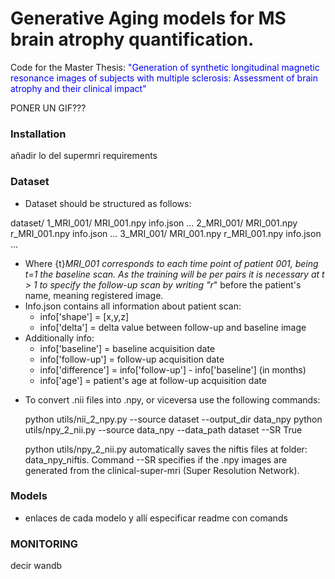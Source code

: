# Generative Aging models for MS brain atrophy quantification.

Code for the Master Thesis: <span style="color: blue"> "Generation of synthetic longitudinal magnetic resonance images of subjects with multiple sclerosis: Assessment of brain atrophy and their clinical impact" </span>

PONER UN GIF???

### Installation 
añadir lo del supermri
requirements

### Dataset

* Dataset should be structured as follows:

dataset/
    1_MRI_001/
        MRI_001.npy
        info.json
        ...
    2_MRI_001/
        MRI_001.npy
        r_MRI_001.npy
        info.json
        ...
    3_MRI_001/
        MRI_001.npy
        r_MRI_001.npy
        info.json
        ...

- Where {t}_MRI_001 corresponds to each time point of patient 001, being t=1 the baseline scan. As the training will be per pairs it is necessary at t > 1 to specify the follow-up scan by writing "r_" before the patient's name, meaning registered image.
- Info.json contains all information about patient scan:
  - info['shape'] = [x,y,z]
  - info['delta'] = delta value between follow-up and baseline image
- Additionally info:
  - info['baseline'] = baseline acquisition date
  - info['follow-up'] = follow-up acquisition date
  - info['difference'] = info['follow-up'] - info['baseline'] (in months)
  - info['age'] = patient's age at follow-up acquisition date

* To convert .nii files into .npy, or viceversa use the following commands:
  
  python utils/nii_2_npy.py --source dataset --output_dir data_npy
  python utils/npy_2_nii.py --source data_npy --data_path dataset --SR True

  python utils/npy_2_nii.py automatically saves the niftis files at folder: data_npy_niftis. Command --SR specifies if the .npy images are generated from the clinical-super-mri (Super Resolution Network).

### Models 
- enlaces de cada modelo y allí especificar readme con comands
  
### MONITORING 
decir wandb

